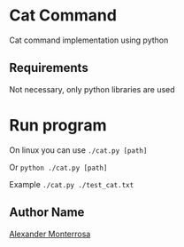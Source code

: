 # Cat Command 

Cat command implementation using python

## Requirements
Not necessary, only python libraries are used

# Run program
On linux you can use 
``` ./cat.py [path] ```

Or
```python ./cat.py [path]```

Example
```./cat.py ./test_cat.txt```

## Author Name

[Alexander Monterrosa](https://github.com/Alex108-lab)

